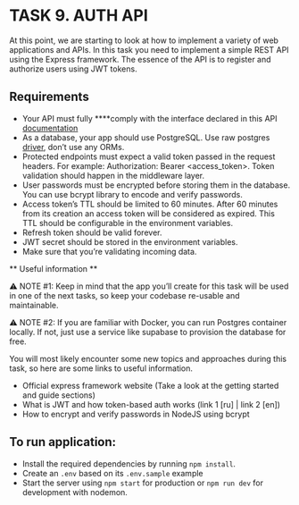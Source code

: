 # TASK 9. AUTH API

At this point, we are starting to look at how to implement a variety of web applications and APIs.
In this task you need to implement a simple REST API using the Express framework. The essence of the API is to register and authorize users using JWT tokens.

## Requirements

- Your API must fully \*\*\*\*comply with the interface declared in this API [documentation](https://auth-api-docs.learning.serverless.direct/#/)
- As a database, your app should use PostgreSQL. Use raw postgres [driver](https://www.npmjs.com/package/pg), don’t use any ORMs.
- Protected endpoints must expect a valid token passed in the request headers. For example: Authorization: Bearer <access_token>. Token validation should happen in the middleware layer.
- User passwords must be encrypted before storing them in the database. You can use bcrypt library to encode and verify passwords.
- Access token’s TTL should be limited to 60 minutes. After 60 minutes from its creation an access token will be considered as expired. This TTL should be configurable in the environment variables.
- Refresh token should be valid forever.
- JWT secret should be stored in the environment variables.
- Make sure that you’re validating incoming data.

** Useful information **

⚠️ NOTE #1: Keep in mind that the app you’ll create for this task will be used in one of the next tasks, so keep your codebase re-usable and maintainable.

⚠️ NOTE #2: If you are familiar with Docker, you can run Postgres container locally. If not, just use a service like supabase to provision the database for free.

You will most likely encounter some new topics and approaches during this task, so here are some links to useful information.

- Official express framework website (Take a look at the getting started and guide sections)
- What is JWT and how token-based auth works (link 1 [ru] | link 2 [en])
- How to encrypt and verify passwords in NodeJS using bcrypt

## To run application:

- Install the required dependencies by running `npm install`.
- Create an `.env` based on its `.env.sample` example
- Start the server using `npm start` for production or `npm run dev` for development with nodemon.
